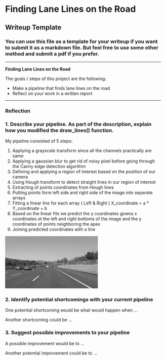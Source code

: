 # **Finding Lane Lines on the Road** 

## Writeup Template

### You can use this file as a template for your writeup if you want to submit it as a markdown file. But feel free to use some other method and submit a pdf if you prefer.

---

**Finding Lane Lines on the Road**

The goals / steps of this project are the following:
* Make a pipeline that finds lane lines on the road
* Reflect on your work in a written report


[//]: # (Image References)

[image1]: ./examples/grayscale.jpg "Grayscale"

---

### Reflection

### 1. Describe your pipeline. As part of the description, explain how you modified the draw_lines() function.

My pipeline consisted of 5 steps:

1. Applying a grayscale transform since all the channels practically are same
2. Applying a gaussian blur to  get rid of noisy pixel before going through the Canny edge detection algorithm
3. Defining and applying a region of interest based on the position of our camera
4. Using Hough transform to detect straight lines in our region of interest
5. Extracting of points coordinates from Hough lines
6. Putting points form left side and right side of the image into separate arrays
7. Fitting a linear line for each array ( Left & Right ) X_coordinate = a * Y_coordinate + b
8. Based on the linear fits we predict the y coordinates givens x coordinates ot the left and right bottoms of  the image and the y coordinates of points neighboring the apex
9. Joining predicted coordinates with a line


![alt text][image1]


### 2. Identify potential shortcomings with your current pipeline


One potential shortcoming would be what would happen when ... 

Another shortcoming could be ...


### 3. Suggest possible improvements to your pipeline

A possible improvement would be to ...

Another potential improvement could be to ...
